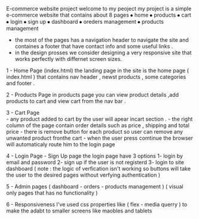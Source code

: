 E-commerce website project
welcome to my peoject 
my project is a simple e-commerce website that contains about 8 pages 
    ⦁	home 
    ⦁	products 
    ⦁	cart 
    ⦁	login 
    ⦁	sign up 
    ⦁	dashboard 
    ⦁	oreders management 
    ⦁	products management 

- the most of the pages has a navigation header to navigate the site 
      and containes a footer that have contact info and some useful links .
- in the design prosses we consider designing a very responsive site that works perfectly  with differnet screen sizes. 

1 - Home Page (index.html)
      the landing page in the site is the home page ( index.html ) that contains nav header , newst products , some categories and footer .
  
2 - Products Page 
      in products page you can view  product details ,add products to cart and view cart from the nav bar .
  
3 - Cart Page   
      - any product added to cart by the user will apear incart section .
      - the right column of the page contain order details such as price , shipping and total price 
      - there is remove button for each product so user can remove any unwanted product fronthe cart
      - when the user press comtinue the browser will automaticaly route him to  the login page 
    
4 - Login Page - Sign Up page
      the login page have 3 options 
      1- login by email and password 
      2- sign up if the user is not registerd 
      3- login to site dashboard
      ( note : the logic of verfication isn't working so buttons will take the user to the desired pages without verfying authentication )  
 
5 - Admin pages ( dashboard - orders - products management )
      ( visual only pages that has no functionality )

6 - Responsiveness 
      I've used css properties like ( flex - media querry ) to make the adabt to smaller screens like maobles and tablets

 

